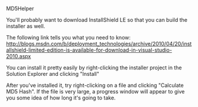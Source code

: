 MD5Helper

You'll probably want to download InstallShield LE so that you can build the installer as well.

The following link tells you what you need to know:
http://blogs.msdn.com/b/deployment_technologies/archive/2010/04/20/installshield-limited-edition-is-available-for-download-in-visual-studio-2010.aspx

You can install it pretty easily by right-clicking the installer project in the Solution Explorer and clicking "Install"

After you've installed it, try right-clicking on a file and clicking "Calculate MD5 Hash".
If the file is very large, a progress window will appear to give you some idea of how long it's going to take.

